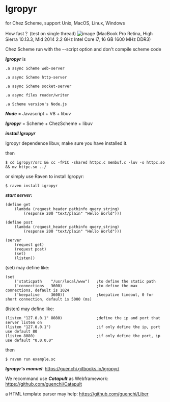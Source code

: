 # Igropyr
for Chez Scheme, support Unix, MacOS, Linux, Windows

How fast？ (test on single thread)
![image](https://github.com/guenchi/Igropyr/blob/master/benckmark.png?raw=true)
(MacBook Pro Retina, High Sierra 10.13.3, Mid 2014 2.2 GHz Intel Core i7, 16 GB 1600 MHz DDR3)

Chez Scheme run with the --script option and don't compile scheme code

***Igropyr*** is

```
.a async Scheme web-server

.a async Scheme http-server

.a async Scheme socket-server

.a async files reader/writer

.a Scheme version's Node.js

```
***Node*** = Javascript + V8 + libuv

***Igropyr*** = Scheme + ChezScheme + libuv



***install Igropyr***

Igropyr dependence libuv, make sure you have installed it.

then 

`$ cd igropyr/src && cc -fPIC -shared httpc.c membuf.c -luv -o httpc.so && mv httpc.so ../`

or simply use Raven to install Igropyr:

`$ raven install igropyr`


***start server:***

```
(define get
    (lambda (request_header pathinfo query_string)
        (response 200 "text/plain" "Hello World")))
                
(define post
    (lambda (request_header pathinfo query_string)
        (response 200 "text/plain" "Hello World")))

(server 
    (request get) 
    (request post)
    (set) 
    (listen))
```


(set) may define like:

```
(set 
    ('staticpath    "/usr/local/www")   ;to define the static path    
    ('connections   3600)               ;to define the max connections, default is 1024
    ('keepalive     3600))              ;keepalive timeout, 0 for short connection, default is 5000 (ms)
```

(listen) may define like:

```
(listen "127.0.0.1" 8080)               ;define the ip and port that server listen on
(listen "127.0.0.1")                    ;if only define the ip, port use default 80
(listen 8080)                           ;if only define the port, ip use default "0.0.0.0"
```

then

```
$ raven run example.sc
```

***Igropyr's manuel***:  https://guenchi.gitbooks.io/igropyr/

We recommand use ***Catapult*** as Webframework: https://github.com/guenchi/Catapult

a HTML template parser may help:   https://github.com/guenchi/Liber
